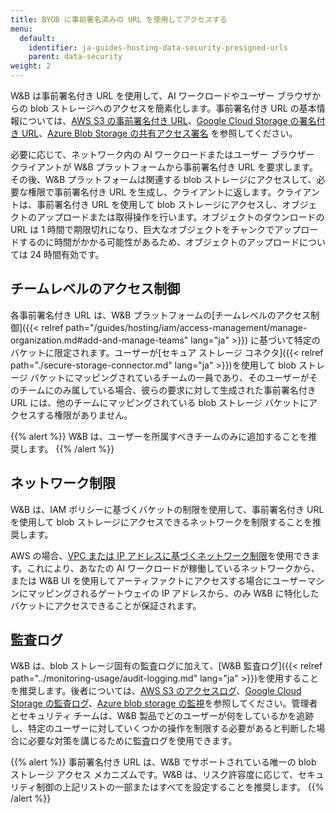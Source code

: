 ```yaml
---
title: BYOB に事前署名済みの URL を使用してアクセスする
menu:
  default:
    identifier: ja-guides-hosting-data-security-presigned-urls
    parent: data-security
weight: 2
---
```


W&B は事前署名付き URL を使用して、AI ワークロードやユーザー ブラウザからの blob ストレージへのアクセスを簡素化します。事前署名付き URL の基本情報については、[AWS S3 の事前署名付き URL](https://docs.aws.amazon.com/AmazonS3/latest/userguide/using-presigned-url.html)、[Google Cloud Storage の署名付き URL](https://cloud.google.com/storage/docs/access-control/signed-urls)、[Azure Blob Storage の共有アクセス署名](https://learn.microsoft.com/en-us/azure/storage/common/storage-sas-overview) を参照してください。

必要に応じて、ネットワーク内の AI ワークロードまたはユーザー ブラウザー クライアントが W&B プラットフォームから事前署名付き URL を要求します。その後、W&B プラットフォームは関連する blob ストレージにアクセスして、必要な権限で事前署名付き URL を生成し、クライアントに返します。クライアントは、事前署名付き URL を使用して blob ストレージにアクセスし、オブジェクトのアップロードまたは取得操作を行います。オブジェクトのダウンロードの URL は 1 時間で期限切れになり、巨大なオブジェクトをチャンクでアップロードするのに時間がかかる可能性があるため、オブジェクトのアップロードについては 24 時間有効です。

## チームレベルのアクセス制御

各事前署名付き URL は、W&B プラットフォームの[チームレベルのアクセス制御]({{< relref path="/guides/hosting/iam/access-management/manage-organization.md#add-and-manage-teams" lang="ja" >}}) に基づいて特定のバケットに限定されます。ユーザーが[セキュア ストレージ コネクタ]({{< relref path="./secure-storage-connector.md" lang="ja" >}})を使用して blob ストレージ バケットにマッピングされているチームの一員であり、そのユーザーがそのチームにのみ属している場合、彼らの要求に対して生成された事前署名付き URL には、他のチームにマッピングされている blob ストレージ バケットにアクセスする権限がありません。

{{% alert %}}
W&B は、ユーザーを所属すべきチームのみに追加することを推奨します。
{{% /alert %}}

## ネットワーク制限

W&B は、IAM ポリシーに基づくバケットの制限を使用して、事前署名付き URL を使用して blob ストレージにアクセスできるネットワークを制限することを推奨します。

AWS の場合、[VPC または IP アドレスに基づくネットワーク制限](https://docs.aws.amazon.com/AmazonS3/latest/userguide/using-presigned-url.html#PresignedUrlUploadObject-LimitCapabilities)を使用できます。これにより、あなたの AI ワークロードが稼働しているネットワークから、または W&B UI を使用してアーティファクトにアクセスする場合にユーザーマシンにマッピングされるゲートウェイの IP アドレスから、のみ W&B に特化したバケットにアクセスできることが保証されます。

## 監査ログ

W&B は、blob ストレージ固有の監査ログに加えて、[W&B 監査ログ]({{< relref path="../monitoring-usage/audit-logging.md" lang="ja" >}})を使用することを推奨します。後者については、[AWS S3 のアクセスログ](https://docs.aws.amazon.com/AmazonS3/latest/userguide/ServerLogs.html)、[Google Cloud Storage の監査ログ](https://cloud.google.com/storage/docs/audit-logging)、[Azure blob storage の監視](https://learn.microsoft.com/en-us/azure/storage/blobs/monitor-blob-storage)を参照してください。管理者とセキュリティ チームは、W&B 製品でどのユーザーが何をしているかを追跡し、特定のユーザーに対していくつかの操作を制限する必要があると判断した場合に必要な対策を講じるために監査ログを使用できます。

{{% alert %}}
事前署名付き URL は、W&B でサポートされている唯一の blob ストレージ アクセス メカニズムです。W&B は、リスク許容度に応じて、セキュリティ制御の上記リストの一部またはすべてを設定することを推奨します。
{{% /alert %}}